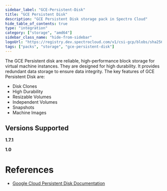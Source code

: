 ```yaml
---
sidebar_label: "GCE-Persistent-Disk"
title: "GCE Persistent Disk"
description: "GCE Persistent Disk storage pack in Spectro Cloud"
hide_table_of_contents: true
type: "integration"
category: ["storage", "amd64"]
sidebar_class_name: "hide-from-sidebar"
logoUrl: "https://registry.dev.spectrocloud.com/v1/csi-gcp/blobs/sha256:af4cf7923e75f0ca1fe109f423ff0551855019edfc1d8772653cede454ef87ea?type=image/png"
tags: ["packs", "storage", "gce-persistent-disk"]
---
```


The GCE Persistent disk are reliable, high-performance block storage for virtual machine instances. They are designed
for high durability. It provides redundant data storage to ensure data integrity. The key features of GCE Persistent
Disk are:

- Disk Clones
- High Durability
- Resizable Volumes
- Independent Volumes
- Snapshots
- Machine Images

## Versions Supported

<Tabs queryString="versions">

<TabItem label="1.7.x" value="1.7.x">

**1.7.1**

</TabItem>

<TabItem label="1.0.x" value="1.0.x">

**1.0**

</TabItem>

</Tabs>

# References

- [Google Cloud Persistent Disk Documentation](https://cloud.google.com/compute/docs/disks)
